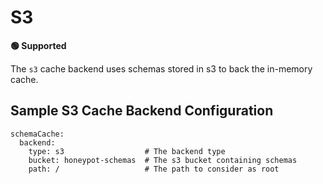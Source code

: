 # S3

**🟢 Supported**

The `s3` cache backend uses schemas stored in s3 to back the in-memory cache.

## Sample S3 Cache Backend Configuration

```
schemaCache:
  backend:
    type: s3                  # The backend type
    bucket: honeypot-schemas  # The s3 bucket containing schemas
    path: /                   # The path to consider as root
```
